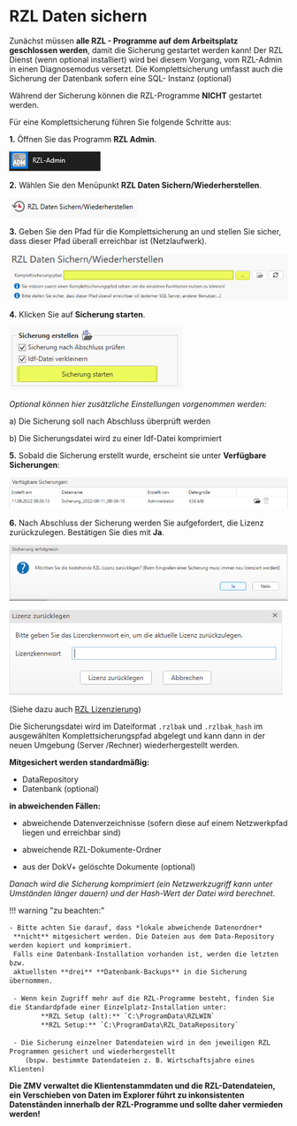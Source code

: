 # RZL Daten sichern

Zunächst müssen **alle RZL - Programme auf dem Arbeitsplatz geschlossen werden**, damit die Sicherung gestartet werden kann!
Der RZL Dienst (wenn optional installiert) wird bei diesem Vorgang, vom RZL-Admin
in einen Diagnosemodus versetzt. Die Komplettsicherung umfasst auch die Sicherung der Datenbank sofern eine SQL- Instanz (optional)

Während der Sicherung können die RZL-Programme **NICHT** gestartet
werden.

Für eine Komplettsicherung führen Sie folgende Schritte aus:

**1.**  Öffnen Sie das Programm **RZL Admin**.

![RZL-Admin öffnen](img/RZLAdmin_Oeffnen.png)

**2.**  Wählen Sie den Menüpunkt **RZL Daten Sichern/Wiederherstellen**.

![RZL-Admin Daten Sichern/Wiederherstellen](img/RZLAdmin_DatenSichernWiederherstellen.png)

**3.**  Geben Sie den Pfad für die Komplettsicherung an und stellen Sie sicher, dass dieser Pfad überall erreichbar ist (Netzlaufwerk).

![RZL-Admin Komplettsicherungspfad auswählen](img/RZLAdmin_KomplettsicherungspfadAuswaehlen.png)

**4.**  Klicken Sie auf **Sicherung starten**.

![RZL-Admin Sicherung starten](img/RZLAdmin_SicherungsStarten.png)

*Optional können hier zusätzliche Einstellungen vorgenommen werden:*

a) Die Sicherung soll nach Abschluss überprüft werden

b) Die Sicherungsdatei wird zu einer Idf-Datei komprimiert

**5.**  Sobald die Sicherung erstellt wurde, erscheint sie unter **Verfügbare Sicherungen**:

![RZL-Admin Verfügbare Sicherungen](img/RZLAdmin_VerfuegbareSicherungen.png) 

**6.**  Nach Abschluss der Sicherung werden Sie aufgefordert, die Lizenz zurückzulegen. Bestätigen Sie dies mit **Ja**.

![RZL-Admin Sicherung erfolgreich](img/RZLAdmin_HinweisSicherungErfolgreich.png)

![RZL-Admin Lizenz zurücklegen](img/RZLAdmin_LizenzZuruecklegen.png)

(Siehe dazu auch [RZL Lizenzierung](http://127.0.0.1:8000/setup/lizenzierung/))

Die Sicherungsdatei wird im Dateiformat `.rzlbak` und `.rzlbak_hash` im ausgewählten Komplettsicherungspfad abgelegt 
und kann dann in der neuen Umgebung (Server /Rechner) wiederhergestellt werden.


**Mitgesichert werden standardmäßig:**

- DataRepository
- Datenbank (optional)

**in abweichenden Fällen:**

- abweichende Datenverzeichnisse (sofern diese auf einem Netzwerkpfad liegen und erreichbar sind)

- abweichende RZL-Dokumente-Ordner

- aus der DokV+ gelöschte Dokumente (optional)

*Danach wird die Sicherung komprimiert (ein Netzwerkzugriff kann unter
Umständen länger dauern) und der Hash-Wert der Datei wird berechnet.*

!!! warning "zu beachten:"

    - Bitte achten Sie darauf, dass *lokale abweichende Datenordner*
     **nicht** mitgesichert werden. Die Dateien aus dem Data-Repository werden kopiert und komprimiert.
     Falls eine Datenbank-Installation vorhanden ist, werden die letzten bzw.
     aktuellsten **drei** **Datenbank-Backups** in die Sicherung übernommen.
     
     - Wenn kein Zugriff mehr auf die RZL-Programme besteht, finden Sie die Standardpfade einer Einzelplatz-Installation unter:
            **RZL Setup (alt):** `C:\ProgramData\RZLWIN`
            **RZL Setup:** `C:\ProgramData\RZL_DataRepository`
            
     - Die Sicherung einzelner Datendateien wird in den jeweiligen RZL Programmen gesichert und wiederhergestellt
        (bspw. bestimmte Datendateien z. B. Wirtschaftsjahre eines Klienten) 

**Die ZMV verwaltet die Klientenstammdaten und die RZL-Datendateien, ein Verschieben von Daten im Explorer führt zu inkonsistenten Datenständen innerhalb der RZL-Programme und sollte daher vermieden werden!**
